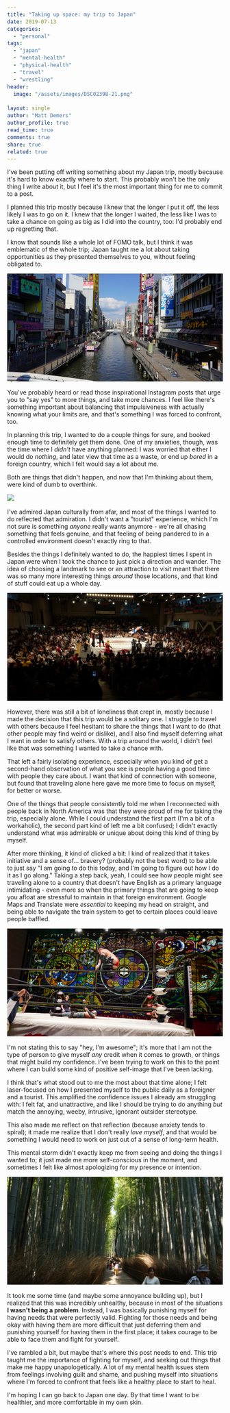 ```yaml
---
title: "Taking up space: my trip to Japan"
date: 2019-07-13
categories: 
  - "personal"
tags: 
  - "japan"
  - "mental-health"
  - "physical-health"
  - "travel"
  - "wrestling"
header:
  image: "/assets/images/DSC02398-21.png"

layout: single
author: "Matt Demers"
author_profile: true
read_time: true
comments: true
share: true
related: true
---
```


I've been putting off writing something about my Japan trip, mostly because it's hard to know exactly where to start. This probably won't be the only thing I write about it, but I feel it's the most important thing for me to commit to a post.

<!--more-->

I planned this trip mostly because I knew that the longer I put it off, the less likely I was to go on it. I knew that the longer I waited, the less like I was to take a chance on going as big as I did into the country, too: I'd probably end up regretting that.

I know that sounds like a whole lot of FOMO talk, but I think it was emblematic of the whole trip; Japan taught me a lot about taking opportunities as they presented themselves to you, without feeling obligated to.

![](/assets/images/DSC02411.png)

You've probably heard or read those inspirational Instagram posts that urge you to "say yes" to more things, and take more chances. I feel like there's something important about balancing that impulsiveness with actually knowing what your limits are, and that's something I was forced to confront, too.

In planning this trip, I wanted to do a couple things for sure, and booked enough time to definitely get them done. One of my anxieties, though, was the time where I _didn't_ have anything planned: I was worried that either I would do _nothing_, and later view that time as a waste, or end up _bored_ in a foreign country, which I felt would say a lot about me.

Both are things that didn't happen, and now that I'm thinking about them, were kind of dumb to overthink.

![](/assets/images/DSC03190.png)

I've admired Japan culturally from afar, and most of the things I wanted to do reflected that admiration. I didn't want a "tourist" experience, which I'm not sure is something _anyone_ really wants anymore - we're all chasing something that feels genuine, and that feeling of being pandered to in a controlled environment doesn't exactly ring to that.

Besides the things I definitely wanted to do, the happiest times I spent in Japan were when I took the chance to just pick a direction and wander. The idea of choosing a landmark to see or an attraction to visit meant that there was so many more interesting things _around_ those locations, and that kind of stuff could eat up a whole day.

![](/assets/images/DSC01795.png)

However, there was still a bit of loneliness that crept in, mostly because I made the decision that this trip would be a solitary one. I struggle to travel with others because I feel hesitant to share the things that I want to do (that other people may find weird or dislike), and I also find myself deferring what I want in order to satisfy others. With a trip around the world, I didn't feel like that was something I wanted to take a chance with.

That left a fairly isolating experience, especially when you kind of get a second-hand observation of what you see is people having a good time with people they care about. I want that kind of connection with someone, but found that traveling alone here gave me more time to focus on myself, for better or worse.

One of the things that people consistently told me when I reconnected with people back in North America was that they were proud of me for taking the trip, especially alone. While I could understand the first part (I'm a bit of a workaholic), the second part kind of left me a bit confused; I didn't exactly understand what was admirable or unique about doing this kind of thing by myself.

After more thinking, it kind of clicked a bit: I kind of realized that it takes initiative and a sense of... bravery? (probably not the best word) to be able to just say "I am going to do this today, and I'm going to figure out how I do it as I go along." Taking a step back, yeah, I could see how people might see traveling alone to a country that doesn't have English as a primary language intimidating - even more so when the primary things that are going to keep you afloat are stressful to maintain in that foreign environment. Google Maps and Translate were _essential_ to keeping my head on straight, and being able to navigate the train system to get to certain places could leave people baffled.

![](/assets/images/DSC03835.png)

I'm not stating this to say "hey, I'm awesome"; it's more that I am not the type of person to give myself _any_ credit when it comes to growth, or things that might build my confidence. I've been trying to work on this to the point where I can build some kind of positive self-image that I've been lacking.

I think that's what stood out to me the most about that time alone; I felt laser-focused on how I presented myself to the public daily as a foreigner and a tourist. This amplified the confidence issues I already am struggling with: I felt fat, and unattractive, and like I should be trying to do anything _but_ match the annoying, weeby, intrusive, ignorant outsider stereotype.

This also made me reflect on that reflection (because anxiety tends to spiral); it made me realize that I don't really _love myself_, and that would be something I would need to work on just out of a sense of long-term health.

This mental storm didn't exactly keep me from seeing and doing the things I wanted to; it just made me more self-conscious in the moment, and sometimes I felt like almost apologizing for my presence or intention.

![](/assets/images/DSC03546-1024x512.png)

It took me some time (and maybe some annoyance building up), but I realized that this was incredibly unhealthy, because in most of the situations **I wasn't being a problem**. Instead, I was basically punishing myself for having needs that were perfectly valid. Fighting for those needs and being okay with having them are more difficult that just deferring them and punishing yourself for having them in the first place; it takes courage to be able to face them and fight for yourself.

I've rambled a bit, but maybe that's where this post needs to end. This trip taught me the importance of fighting for myself, and seeking out things that make me happy unapologetically. A lot of my mental health issues stem from feelings involving guilt and shame, and pushing myself into situations where I'm forced to confront that feels like a healthy place to start to heal.

I'm hoping I can go back to Japan one day. By that time I want to be healthier, and more comfortable in my own skin.
